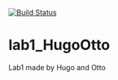 [![Build Status](https://travis-ci.org/hugkn566/lab1_HugoOtto.svg?branch=master)](https://travis-ci.org/hugkn566/lab1_HugoOtto)
# lab1_HugoOtto
Lab1 made by Hugo and Otto


